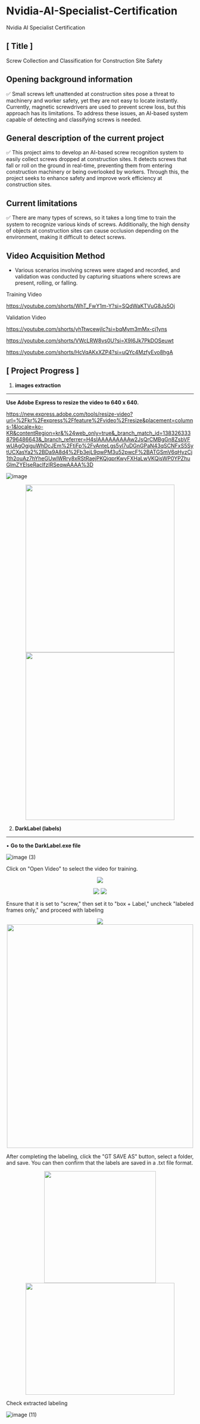 # Nvidia-AI-Specialist-Certification
Nvidia AI Specialist Certification

[ Title ]
---
Screw Collection and Classification for Construction Site Safety



Opening background information 
---
<aside>
✅ Small screws left unattended at construction sites pose a threat to machinery and worker safety, yet they are not easy to locate instantly. Currently, magnetic screwdrivers are used to prevent screw loss, but this approach has its limitations. To address these issues, an AI-based system capable of detecting and classifying screws is needed.

</aside>


General description of the current project
---
<aside>
✅ This project aims to develop an AI-based screw recognition system to easily collect screws dropped at construction sites. It detects screws that fall or roll on the ground in real-time, preventing them from entering construction machinery or being overlooked by workers. Through this, the project seeks to enhance safety and improve work efficiency at construction sites.

</aside>


Current limitations
---
<aside>
✅ There are many types of screws, so it takes a long time to train the system to recognize various kinds of screws. Additionally, the high density of objects at construction sites can cause occlusion depending on the environment, making it difficult to detect screws.

</aside>


Video Acquisition Method
---
- Various scenarios involving screws were staged and recorded, and validation was conducted by capturing situations where screws are present, rolling, or falling.

Training Video

https://youtube.com/shorts/WhT_FwY1m-Y?si=SQdWaKTVuG8Js5Oj

Validation Video

https://youtube.com/shorts/yhTtwcewjIc?si=bqMym3mMx-cj1yns

https://youtube.com/shorts/VWcLRW8vs0U?si=X9I6Jk7PkDOSeuwt

https://youtube.com/shorts/HcVqAKxXZP4?si=uQYc4MzfyEvo8hgA


[ Project Progress ]
---

1. **images extraction**
---
**Use Adobe Express to resize the video to 640 x 640.**


https://new.express.adobe.com/tools/resize-video?url=%2Fkr%2Fexpress%2Ffeature%2Fvideo%2Fresize&placement=columns-1&locale=ko-KR&contentRegion=kr&%24web_only=true&_branch_match_id=1383263338796486643&_branch_referrer=H4sIAAAAAAAAAw2JsQrCMBgGn8ZsbVFwUAgOgiguWhDcJEm%2FtiFp%2FvAnteLgs5vl7uDGnGPaN43qSCNFxS5SytUCXasYa2%2BDa9A8d4%2Fb3ejL9qwPM3u52pwcF%2BATGSmV6qHyzCj1th2ouAz7hYheGUwIWRry8xRStRaejPKQjqprKwyFXHaLwVKQjsWP0YPZhuGlmZYElseRacIfzIRSeqwAAAA%3D

![image](https://github.com/user-attachments/assets/6c5912e6-de3d-438d-b7fa-f093be76cdfc)

<p align="center"><img src="https://github.com/user-attachments/assets/83fc166f-b2db-4931-a947-735178194483" width="400" height="450"/> <img src="https://github.com/user-attachments/assets/c5eda0d6-8e9f-4c9c-9df7-28410481d415" width="400" height="450"/> 


2. **DarkLabel (labels)**
---
• **Go to the DarkLabel.exe file**

![image (3)](https://github.com/user-attachments/assets/9f0e739e-a6e7-4d65-9bf4-1f8239e4f7b5)

Click on "Open Video" to select the video for training.

<p align="center"><img src="https://github.com/user-attachments/assets/4b26f9fc-6033-42a9-89e3-b291705af324">
  
<p align="center"><img src="https://github.com/user-attachments/assets/b8fe3f56-a170-4004-891f-afc11f1997a1"> <img src="https://github.com/user-attachments/assets/6613e7a7-92e3-470f-9151-4f59b2df3343">


Ensure that it is set to "screw," then set it to "box + Label," uncheck "labeled frames only," and proceed with labeling


<p align="center"><img src="https://github.com/user-attachments/assets/507ab6d1-df98-48ba-96bb-0134ac8658a0"> <img src="https://github.com/user-attachments/assets/ff9bfd3a-e3e7-407f-af57-c998ddea279a"width="500" height="600"/>

After completing the labeling, click the "GT SAVE AS" button, select a folder, and save. You can then confirm that the labels are saved in a .txt file format.



<p align="center"><img src="https://github.com/user-attachments/assets/620948c9-b4c0-476f-bcf2-49dbb1e887ab" height="300"/> <img src="https://github.com/user-attachments/assets/104d8659-13c8-4ec4-9d96-292a389a95f3" width="400" height="300"/>

Check extracted labeling

![image (11)](https://github.com/user-attachments/assets/e3ef4f91-ee92-4ce6-95c4-bca1b751a5e6)

